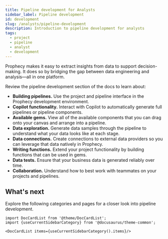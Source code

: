 ```yaml
---
title: Pipeline development for Analysts
sidebar_label: Pipeline development
id: development
slug: /analysts/pipeline-development
description: Introduction to pipeline development for analysts
tags:
  - project
  - pipeline
  - analyst
  - development
---
```


Prophecy makes it easy to extract insights from data to support decision-making. It does so by bridging the gap between data engineering and analysis—all in one platform.

Review the pipeline development section of the docs to learn about:

- **Building pipelines.** Use the project and pipeline interface in the Prophecy development environment.
- **Copilot functionality.** Interact with Copilot to automatically generate full pipelines or pipeline components.
- **Available gems.** View all of the available components that you can drag onto your canvas and arrange into a pipeline.
- **Data exploration.** Generate data samples through the pipeline to understand what your data looks like at each stage.
- **Data connections.** Create connections to external data providers so you can leverage that data natively in Prophecy.
- **Writing functions.** Extend your project functionality by building functions that can be used in gems.
- **Data tests.** Ensure that your business data is generated reliably over time.
- **Collaboration.** Understand how to best work with teammates on your projects and pipelines.

## What's next

Explore the following categories and pages for a closer look into pipeline development.

```mdx-code-block
import DocCardList from '@theme/DocCardList';
import {useCurrentSidebarCategory} from '@docusaurus/theme-common';

<DocCardList items={useCurrentSidebarCategory().items}/>
```
